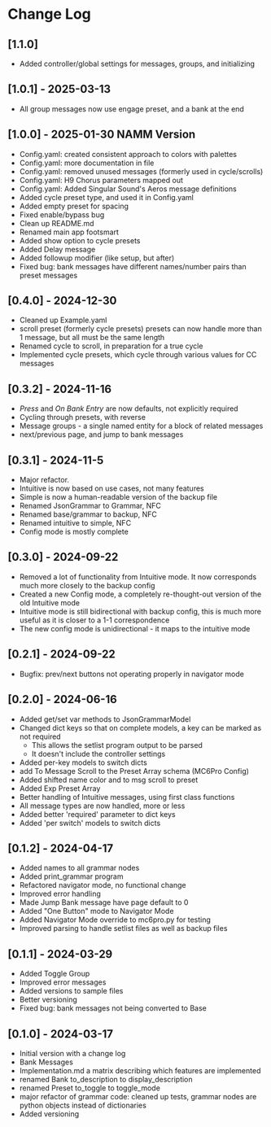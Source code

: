 
# Change Log
## [1.1.0]
- Added controller/global settings for messages, groups, and initializing
## [1.0.1] - 2025-03-13
- All group messages now use engage preset, and a bank at the end
## [1.0.0] - 2025-01-30 NAMM Version
- Config.yaml: created consistent approach to colors with palettes
- Config.yaml: more documentation in file
- Config.yaml: removed unused messages (formerly used in cycle/scrolls)
- Config.yaml: H9 Chorus parameters mapped out
- Config.yaml: Added Singular Sound's Aeros message definitions
- Added cycle preset type, and used it in Config.yaml
- Added empty preset for spacing
- Fixed enable/bypass bug
- Clean up README.md
- Renamed main app footsmart
- Added show option to cycle presets
- Added Delay message
- Added followup modifier (like setup, but after)
- Fixed bug: bank messages have different names/number pairs than preset messages
## [0.4.0] - 2024-12-30
- Cleaned up Example.yaml
- scroll preset (formerly cycle presets) presets can now handle more than 1 message, but all must be the same length
- Renamed cycle to scroll, in preparation for a true cycle
- Implemented cycle presets, which cycle through various values for CC messages
## [0.3.2] - 2024-11-16
- *Press* and *On Bank Entry* are now defaults, not explicitly required
- Cycling through presets, with reverse
- Message groups - a single named entity for a block of related messages
- next/previous page, and jump to bank messages
## [0.3.1] - 2024-11-5
- Major refactor.
- Intuitive is now based on use cases, not many features
- Simple is now a human-readable version of the backup file
- Renamed JsonGrammar to Grammar, NFC
- Renamed base/grammar to backup, NFC
- Renamed intuitive to simple, NFC
- Config mode is mostly complete

## [0.3.0] - 2024-09-22
- Removed a lot of functionality from Intuitive mode. It now corresponds much more closely to the backup config
- Created a new Config mode, a completely re-thought-out version of the old Intuitive mode
- Intuitive mode is still bidirectional with backup config, this is much more useful as it is closer to a 1-1 correspondence
- The new config mode is unidirectional - it maps to the intuitive mode

## [0.2.1] - 2024-09-22
- Bugfix: prev/next buttons not operating properly in navigator mode

## [0.2.0] - 2024-06-16
- Added get/set var methods to JsonGrammarModel
- Changed dict keys so that on complete models, a key can be marked as not required
    - This allows the setlist program output to be parsed
    - It doesn't include the controller settings
- Added per-key models to switch dicts
- add To Message Scroll to the Preset Array schema (MC6Pro Config)
- Added shifted name color and to msg scroll to preset
- Added Exp Preset Array
- Better handling of Intuitive messages, using first class functions
- All message types are now handled, more or less
- Added better 'required' parameter to dict keys
- Added 'per switch' models to switch dicts

## [0.1.2] - 2024-04-17
- Added names to all grammar nodes
- Added print_grammar program
- Refactored navigator mode, no functional change
- Improved error handling
- Made Jump Bank message have page default to 0
- Added "One Button" mode to Navigator Mode
- Added Navigator Mode override to mc6pro.py for testing
- Improved parsing to handle setlist files as well as backup files

## [0.1.1] - 2024-03-29
  
- Added Toggle Group
- Improved error messages
- Added versions to sample files
- Better versioning
- Fixed bug: bank messages not being converted to Base

## [0.1.0] - 2024-03-17
  
- Initial version with a change log
- Bank Messages
- Implementation.md a matrix describing which features are implemented
- renamed Bank to_description to display_description
- renamed Preset to_toggle to toggle_mode
- major refactor of grammar code: cleaned up tests, grammar nodes are python objects instead of dictionaries
- Added versioning
